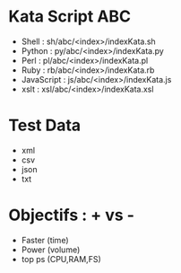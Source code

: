 Kata Script ABC
===============
- Shell         : sh/abc/\<index\>/indexKata.sh
- Python        : py/abc/\<index\>/indexKata.py
- Perl          : pl/abc/\<index\>/indexKata.pl
- Ruby          : rb/abc/\<index\>/indexKata.rb
- JavaScript    : js/abc/\<index\>/indexKata.js
- xslt          : xsl/abc/\<index\>/indexKata.xsl

Test Data
=========
- xml
- csv
- json
- txt

Objectifs : + vs - 
==================
- Faster      (time)
- Power       (volume)
- top ps      (CPU,RAM,FS)